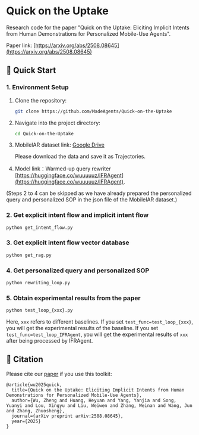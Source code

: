 # Quick on the Uptake

Research code for the paper "Quick on the Uptake: Eliciting Implicit Intents from Human Demonstrations for Personalized Mobile-Use Agents".

Paper link: [https://arxiv.org/abs/2508.08645](https://arxiv.org/abs/2508.08645)
## 🚀 Quick Start
### 1. Environment Setup
1. Clone the repository:
   ```bash
   git clone https://github.com/MadeAgents/Quick-on-the-Uptake
   ```
2. Navigate into the project directory:
   ```bash
   cd Quick-on-the-Uptake
   ```
3. MobileIAR dataset link: [Google Drive]()

   Please download the data and save it as Trajectories.

4. Model link：Warmed-up query rewriter [https://huggingface.co/wuuuuuz/IFRAgent](https://huggingface.co/wuuuuuz/IFRAgent).

(Steps 2 to 4 can be skipped as we have already prepared the personalized query and personalized SOP in the json file of the MobileIAR dataset.)

### 2. Get explicit intent flow and implicit intent flow
```bash
python get_intent_flow.py
```

### 3. Get explicit intent flow vector database
```bash
python get_rag.py
```

### 4. Get personalized query and personalized SOP 
```bash
python rewriting_loop.py
```

### 5. Obtain experimental results from the paper
```bash
python test_loop_{xxx}.py
```
Here, `xxx` refers to different baselines. If you set `test_func=test_loop_{xxx}`, you will get the experimental results of the baseline. If you set `test_func=test_loop_IFRAgent`, you will get the experimental results of `xxx` after being processed by IFRAgent.

## 📑 Citation

Please cite our [paper](https://arxiv.org/abs/2508.08645) if you use this toolkit:

```
@article{wu2025quick,
  title={Quick on the Uptake: Eliciting Implicit Intents from Human Demonstrations for Personalized Mobile-Use Agents},
  author={Wu, Zheng and Huang, Heyuan and Yang, Yanjia and Song, Yuanyi and Lou, Xingyu and Liu, Weiwen and Zhang, Weinan and Wang, Jun and Zhang, Zhuosheng},
  journal={arXiv preprint arXiv:2508.08645},
  year={2025}
}
``` 




